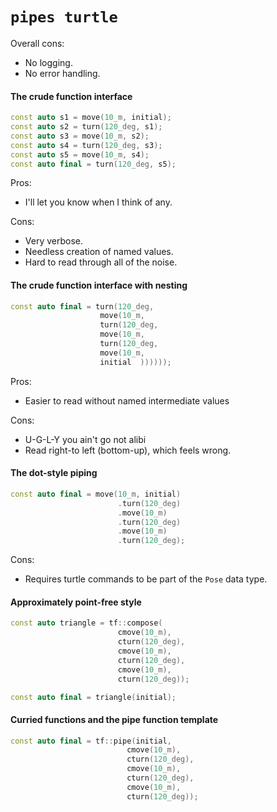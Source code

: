 # `pipes turtle`

Overall cons:
  * No logging.
  * No error handling.

#### The crude function interface
```cpp
const auto s1 = move(10_m, initial);
const auto s2 = turn(120_deg, s1);
const auto s3 = move(10_m, s2);
const auto s4 = turn(120_deg, s3);
const auto s5 = move(10_m, s4);
const auto final = turn(120_deg, s5);
```

Pros:
  * I'll let you know when I think of any.

Cons:
  * Very verbose.
  * Needless creation of named values.
  * Hard to read through all of the noise.

#### The crude function interface with nesting

```cpp
const auto final = turn(120_deg,
                    move(10_m,
                    turn(120_deg,
                    move(10_m,
                    turn(120_deg,
                    move(10_m,
                    initial  ))))));
```
Pros:
  * Easier to read without named intermediate values

Cons:
  * U-G-L-Y you ain't go not alibi
  * Read right-to left (bottom-up), which feels wrong.


#### The dot-style piping
```cpp
const auto final = move(10_m, initial)
                        .turn(120_deg)
                        .move(10_m)
                        .turn(120_deg)
                        .move(10_m)
                        .turn(120_deg);
```
Cons:
  * Requires turtle commands to be part of the `Pose` data type.


#### Approximately point-free style
```cpp
const auto triangle = tf::compose(
                        cmove(10_m),
                        cturn(120_deg),
                        cmove(10_m),
                        cturn(120_deg),
                        cmove(10_m),
                        cturn(120_deg));

const auto final = triangle(initial);
```

#### Curried functions and the pipe function template
```cpp
const auto final = tf::pipe(initial,
                          cmove(10_m),
                          cturn(120_deg),
                          cmove(10_m),
                          cturn(120_deg),
                          cmove(10_m),
                          cturn(120_deg));
```